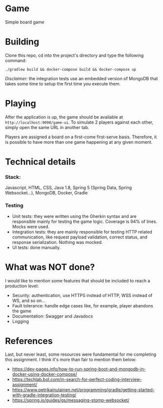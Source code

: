 # Game
Simple board game

# Building

Clone this repo, cd into the project's directory and type the following command:

`./gradlew build && docker-compose build && docker-compose up`

*Disclaimer:* the integration tests use an embedded version of MongoDB that takes some time to setup the first time you execute them. 

# Playing

After the application is up, the game should be available at `http://localhost:9090/game-ui`. To simulate 2 players against each other, simply open the same URL in another tab.

Players are assigned a board on a first-come first-serve basis. Therefore, it is possible to have more than one game happening at any given moment.

# Technical details

### Stack: 
Javascript, HTML, CSS, Java 1.8, Spring 5 (Spring Data, Spring Websocket...), MongoDB, Docker, Gradle

### Testing
* Unit tests: they were written using the Gherkin syntax and are responsible mainly for testing the game logic. Coverage is 94% of lines. Mocks were used.
* Integration tests: they are mainly responsible for testing HTTP related communication, like request payload validation, correct status, and response serialization. Nothing was mocked.
* UI tests: done manually.

# What was NOT done?

I would like to mention some features that should be included to reach a production level:

* Security: authentication, use HTTPS instead of HTTP, WSS instead of WS, and so on...
* Fault tolerance: handle edge cases like, for example, player abandons the game
* Documentation: Swagger and Javadocs
* Logging


# References

Last, but never least, some resources were fundamental for me completing this assignment. I think it's more than fair to mention them below:

* https://dev-pages.info/how-to-run-spring-boot-and-mongodb-in-docker-using-docker-compose/
* https://techlab.bol.com/in-search-for-perfect-coding-interview-assignment/
* https://www.petrikainulainen.net/programming/gradle/getting-started-with-gradle-integration-testing/
* https://spring.io/guides/gs/messaging-stomp-websocket/



